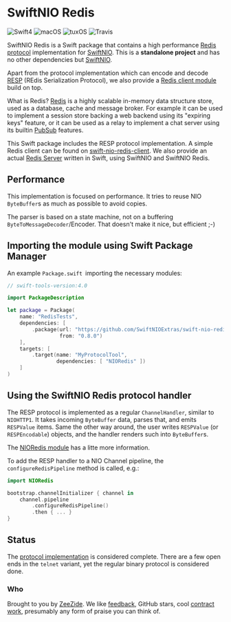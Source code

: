 # SwiftNIO Redis

![Swift4](https://img.shields.io/badge/swift-4-blue.svg)
![macOS](https://img.shields.io/badge/os-macOS-green.svg?style=flat)
![tuxOS](https://img.shields.io/badge/os-tuxOS-green.svg?style=flat)
![Travis](https://travis-ci.org/NozeIO/swift-nio-redis.svg?branch=master)

SwiftNIO Redis is a Swift package that contains a high performance 
[Redis protocol](https://redis.io/topics/protocol)
implementation for
[SwiftNIO](https://github.com/apple/swift-nio).
This is a **standalone project** and has no other dependencies but
[SwiftNIO](https://github.com/apple/swift-nio).

Apart from the protocol implementation which can encode and decode
[RESP](https://redis.io/topics/protocol) (REdis Serialization Protocol),
we also provide a [Redis client module](Sources/Redis/README.md)
build on top.

What is Redis?
[Redis](https://redis.io/) is a highly scalable in-memory data structure store,
used as a database, cache and message broker.
For example it can be used to implement a session store backing a web backend
using its "expiring keys" feature,
or it can be used as a relay to implement a chat server using its builtin
[PubSub](https://redis.io/topics/pubsub)
features.

This Swift package includes the RESP protocol implementation.
A simple Redis client can be found on
[swift-nio-redis-client](https://github.com/NozeIO/swift-nio-redis-client).
We also provide an actual [Redis Server](https://github.com/NozeIO/redi-s)
written in Swift, using SwiftNIO and SwiftNIO Redis.


## Performance

This implementation is focused on performance.
It tries to reuse NIO `ByteBuffer`s as much as possible to avoid copies.

The parser is based on a state machine, not on a buffering
`ByteToMessageDecoder`/Encoder.
That doesn't make it nice, but efficient ;-)

## Importing the module using Swift Package Manager

An example `Package.swift `importing the necessary modules:

```swift
// swift-tools-version:4.0

import PackageDescription

let package = Package(
    name: "RedisTests",
    dependencies: [
        .package(url: "https://github.com/SwiftNIOExtras/swift-nio-redis.git", 
                 from: "0.8.0")
    ],
    targets: [
        .target(name: "MyProtocolTool",
                dependencies: [ "NIORedis" ])
    ]
)
```


## Using the SwiftNIO Redis protocol handler

The RESP protocol is implemented as a regular
`ChannelHandler`, similar to `NIOHTTP1`.
It takes incoming `ByteBuffer` data, parses that, and emits `RESPValue`
items.
Same the other way around, the user writes `RESPValue` (or `RESPEncodable`)
objects, and the handler renders such into `ByteBuffer`s.

The [NIORedis module](Sources/NIORedis/README.md) has a litte more
information.

To add the RESP handler to a NIO Channel pipeline, the `configureRedisPipeline`
method is called, e.g.:

```swift
import NIORedis

bootstrap.channelInitializer { channel in
    channel.pipeline
        .configureRedisPipeline()
        .then { ... }
}
```


## Status

The
[protocol implementation](Sources/NIORedis/)
is considered complete. There are a few open ends
in the `telnet` variant, yet the regular binary protocol is considered done.


### Who

Brought to you by
[ZeeZide](http://zeezide.de).
We like
[feedback](https://twitter.com/ar_institute),
GitHub stars,
cool [contract work](http://zeezide.com/en/services/services.html),
presumably any form of praise you can think of.
